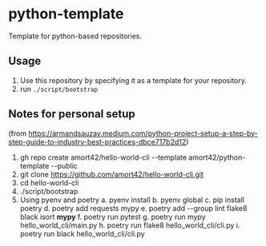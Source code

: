 # python-template

Template for python-based repositories.

## Usage

1. Use this repository by specifying it as a template for your repository.
2. run `./script/bootstrap`

## Notes for personal setup
(from https://armandsauzay.medium.com/python-project-setup-a-step-by-step-guide-to-industry-best-practices-dbce717b2d12)
1. gh repo create amort42/hello-world-cli --template amort42/python-template --public
2. git clone https://github.com/amort42/hello-world-cli.git
3. cd hello-world-cli
4. ./script/bootstrap
5. Using pyenv and poetry
    a. pyenv install <version>
    b. pyenv global <version>
    c. pip install poetry
    d. poetry add requests mypy
    e. poetry add --group lint flake8 black isort **mypy**
    f. poetry run pytest
    g. poetry run mypy hello_world_cli/main.py
    h. poetry run flake8 hello_world_cli/cli.py
    i. poetry run black hello_world_cli/cli.py
